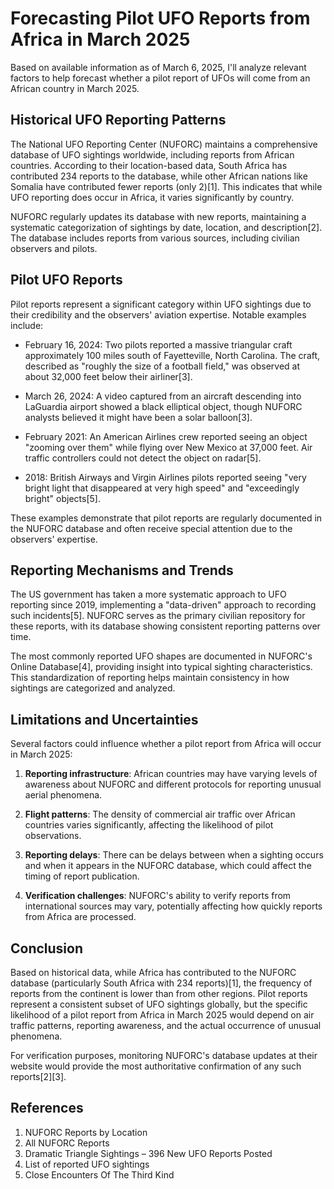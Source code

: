 # Forecasting Pilot UFO Reports from Africa in March 2025

Based on available information as of March 6, 2025, I'll analyze relevant factors to help forecast whether a pilot report of UFOs will come from an African country in March 2025.

## Historical UFO Reporting Patterns

The National UFO Reporting Center (NUFORC) maintains a comprehensive database of UFO sightings worldwide, including reports from African countries. According to their location-based data, South Africa has contributed 234 reports to the database, while other African nations like Somalia have contributed fewer reports (only 2)[1]. This indicates that while UFO reporting does occur in Africa, it varies significantly by country.

NUFORC regularly updates its database with new reports, maintaining a systematic categorization of sightings by date, location, and description[2]. The database includes reports from various sources, including civilian observers and pilots.

## Pilot UFO Reports

Pilot reports represent a significant category within UFO sightings due to their credibility and the observers' aviation expertise. Notable examples include:

- February 16, 2024: Two pilots reported a massive triangular craft approximately 100 miles south of Fayetteville, North Carolina. The craft, described as "roughly the size of a football field," was observed at about 32,000 feet below their airliner[3].

- March 26, 2024: A video captured from an aircraft descending into LaGuardia airport showed a black elliptical object, though NUFORC analysts believed it might have been a solar balloon[3].

- February 2021: An American Airlines crew reported seeing an object "zooming over them" while flying over New Mexico at 37,000 feet. Air traffic controllers could not detect the object on radar[5].

- 2018: British Airways and Virgin Airlines pilots reported seeing "very bright light that disappeared at very high speed" and "exceedingly bright" objects[5].

These examples demonstrate that pilot reports are regularly documented in the NUFORC database and often receive special attention due to the observers' expertise.

## Reporting Mechanisms and Trends

The US government has taken a more systematic approach to UFO reporting since 2019, implementing a "data-driven" approach to recording such incidents[5]. NUFORC serves as the primary civilian repository for these reports, with its database showing consistent reporting patterns over time.

The most commonly reported UFO shapes are documented in NUFORC's Online Database[4], providing insight into typical sighting characteristics. This standardization of reporting helps maintain consistency in how sightings are categorized and analyzed.

## Limitations and Uncertainties

Several factors could influence whether a pilot report from Africa will occur in March 2025:

1. **Reporting infrastructure**: African countries may have varying levels of awareness about NUFORC and different protocols for reporting unusual aerial phenomena.

2. **Flight patterns**: The density of commercial air traffic over African countries varies significantly, affecting the likelihood of pilot observations.

3. **Reporting delays**: There can be delays between when a sighting occurs and when it appears in the NUFORC database, which could affect the timing of report publication.

4. **Verification challenges**: NUFORC's ability to verify reports from international sources may vary, potentially affecting how quickly reports from Africa are processed.

## Conclusion

Based on historical data, while Africa has contributed to the NUFORC database (particularly South Africa with 234 reports)[1], the frequency of reports from the continent is lower than from other regions. Pilot reports represent a consistent subset of UFO sightings globally, but the specific likelihood of a pilot report from Africa in March 2025 would depend on air traffic patterns, reporting awareness, and the actual occurrence of unusual phenomena.

For verification purposes, monitoring NUFORC's database updates at their website would provide the most authoritative confirmation of any such reports[2][3].

## References

1. NUFORC Reports by Location
2. All NUFORC Reports
3. Dramatic Triangle Sightings – 396 New UFO Reports Posted
4. List of reported UFO sightings
5. Close Encounters Of The Third Kind